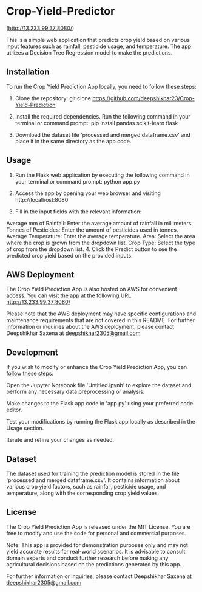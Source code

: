 # Crop-Yield-Predictor                                                                                                               
(http://13.233.99.37:8080/)

This is a simple web application that predicts crop yield based on various input features such as rainfall, pesticide usage, and temperature. The app utilizes a Decision Tree Regression model to make the predictions.

## Installation

To run the Crop Yield Prediction App locally, you need to follow these steps:

1. Clone the repository:
git clone https://github.com/deepshikhar23/Crop-Yield-Prediction

2. Install the required dependencies. Run the following command in your terminal or command prompt:
pip install pandas scikit-learn flask

3. Download the dataset file 'processed and merged dataframe.csv' and place it in the same directory as the app code.

## Usage

1. Run the Flask web application by executing the following command in your terminal or command prompt:
python app.py

2. Access the app by opening your web browser and visiting http://localhost:8080
3. Fill in the input fields with the relevant information:

Average mm of Rainfall: Enter the average amount of rainfall in millimeters.
Tonnes of Pesticides: Enter the amount of pesticides used in tonnes.
Average Temperature: Enter the average temperature.
Area: Select the area where the crop is grown from the dropdown list.
Crop Type: Select the type of crop from the dropdown list.
4. Click the Predict button to see the predicted crop yield based on the provided inputs.

## AWS Deployment

The Crop Yield Prediction App is also hosted on AWS for convenient access. You can visit the app at the following URL: http://13.233.99.37:8080/

Please note that the AWS deployment may have specific configurations and maintenance requirements that are not covered in this README. For further information or inquiries about the AWS deployment, please contact Deepshikhar Saxena at deepshikhar2305@gmail.com

## Development
If you wish to modify or enhance the Crop Yield Prediction App, you can follow these steps:

Open the Jupyter Notebook file 'Untitled.ipynb' to explore the dataset and perform any necessary data preprocessing or analysis.

Make changes to the Flask app code in 'app.py' using your preferred code editor.

Test your modifications by running the Flask app locally as described in the Usage section.

Iterate and refine your changes as needed.

## Dataset
The dataset used for training the prediction model is stored in the file 'processed and merged dataframe.csv'. It contains information about various crop yield factors, such as rainfall, pesticide usage, and temperature, along with the corresponding crop yield values.

## License
The Crop Yield Prediction App is released under the MIT License. You are free to modify and use the code for personal and commercial purposes.

Note: This app is provided for demonstration purposes only and may not yield accurate results for real-world scenarios. It is advisable to consult domain experts and conduct further research before making any agricultural decisions based on the predictions generated by this app.

For further information or inquiries, please contact Deepshikhar Saxena at deepshikhar2305@gmail.com
